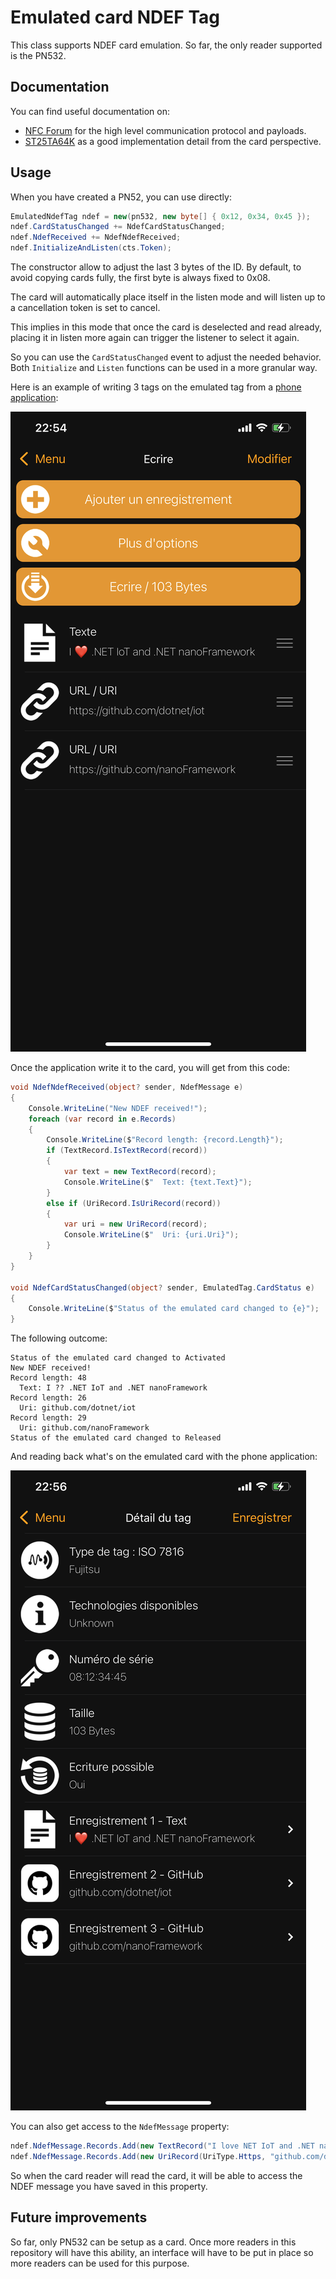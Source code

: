 # Emulated card NDEF Tag

This class supports NDEF card emulation. So far, the only reader supported is the PN532.

## Documentation

You can find useful documentation on:

* [NFC Forum](https://nfc-forum.org/uploads/specifications/97-NFCForum-TS-T4T-1.2.pdf) for the high level communication protocol and payloads.
* [ST25TA64K](https://www.st.com/resource/en/datasheet/st25ta64k.pdf) as a good implementation detail from the card perspective.

## Usage

When you have created a PN52, you can use directly:

```csharp
EmulatedNdefTag ndef = new(pn532, new byte[] { 0x12, 0x34, 0x45 });
ndef.CardStatusChanged += NdefCardStatusChanged;
ndef.NdefReceived += NdefNdefReceived;
ndef.InitializeAndListen(cts.Token);
```

The constructor allow to adjust the last 3 bytes of the ID. By default, to avoid copying cards fully, the first byte is always fixed to 0x08.

The card will automatically place itself in the listen mode and will listen up to a cancellation token is set to cancel.

This implies in this mode that once the card is deselected and read already, placing it in listen more again can trigger the listener to select it again.

So you can use the `CardStatusChanged` event to adjust the needed behavior. Both `Initialize` and `Listen` functions can be used in a more granular way.

Here is an example of writing 3 tags on the emulated tag from a [phone application](https://apps.apple.com/app/nfc-tools/id1252962749):

![write the 3 ndef messages](tag_write.png)

Once the application write it to the card, you will get from this code:

```csharp
void NdefNdefReceived(object? sender, NdefMessage e)
{
    Console.WriteLine("New NDEF received!");
    foreach (var record in e.Records)
    {
        Console.WriteLine($"Record length: {record.Length}");
        if (TextRecord.IsTextRecord(record))
        {
            var text = new TextRecord(record);
            Console.WriteLine($"  Text: {text.Text}");
        }
        else if (UriRecord.IsUriRecord(record))
        {
            var uri = new UriRecord(record);
            Console.WriteLine($"  Uri: {uri.Uri}");
        }
    }
}

void NdefCardStatusChanged(object? sender, EmulatedTag.CardStatus e)
{
    Console.WriteLine($"Status of the emulated card changed to {e}");
}
```

The following outcome:

```text
Status of the emulated card changed to Activated
New NDEF received!
Record length: 48
  Text: I ?? .NET IoT and .NET nanoFramework
Record length: 26
  Uri: github.com/dotnet/iot
Record length: 29
  Uri: github.com/nanoFramework
Status of the emulated card changed to Released
```

And reading back what's on the emulated card with the phone application:

![display the 3 ndef messages](tag_read.png)

You can also get access to the `NdefMessage` property:

```csharp
ndef.NdefMessage.Records.Add(new TextRecord("I love NET IoT and .NET nanoFramework!", "en-us", Encoding.UTF8));
ndef.NdefMessage.Records.Add(new UriRecord(UriType.Https, "github.com/dotnet/iot"));
```

So when the card reader will read the card, it will be able to access the NDEF message you have saved in this property.

## Future improvements

So far, only PN532 can be setup as a card. Once more readers in this repository will have this ability, an interface will have to be put in place so more readers can be used for this purpose.
